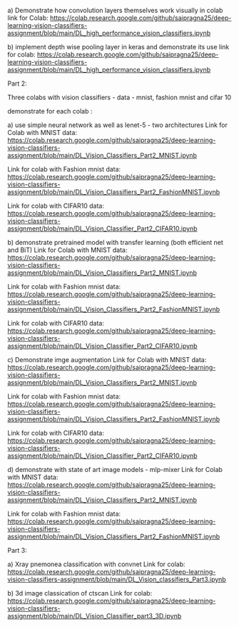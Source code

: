 a) Demonstrate how convolution layers themselves work visually in colab
link for Colab: https://colab.research.google.com/github/saipragna25/deep-learning-vision-classifiers-assignment/blob/main/DL_high_performance_vision_classifiers.ipynb

b) implement depth wise pooling layer in keras and demonstrate its use
link for colab: https://colab.research.google.com/github/saipragna25/deep-learning-vision-classifiers-assignment/blob/main/DL_high_performance_vision_classifiers.ipynb


Part 2:

Three colabs with  vision classifiers - data  - mnist, fashion mnist and cifar 10

 

demonstrate for each colab :

a) use simple neural network as well as lenet-5  - two architectures
Link for Colab with MNIST data:
https://colab.research.google.com/github/saipragna25/deep-learning-vision-classifiers-assignment/blob/main/DL_Vision_Classifiers_Part2_MNIST.ipynb

Link for  colab with Fashion mnist data:
https://colab.research.google.com/github/saipragna25/deep-learning-vision-classifiers-assignment/blob/main/DL_Vision_Classifiers_Part2_FashionMNIST.ipynb

Link for colab with CIFAR10 data:
https://colab.research.google.com/github/saipragna25/deep-learning-vision-classifiers-assignment/blob/main/DL_Vision_Classifier_Part2_CIFAR10.ipynb


 

b) demonstrate pretrained model with transfer learning  (both efficient net and BiT)
Link for Colab with MNIST data:
https://colab.research.google.com/github/saipragna25/deep-learning-vision-classifiers-assignment/blob/main/DL_Vision_Classifiers_Part2_MNIST.ipynb

Link for  colab with Fashion mnist data:
https://colab.research.google.com/github/saipragna25/deep-learning-vision-classifiers-assignment/blob/main/DL_Vision_Classifiers_Part2_FashionMNIST.ipynb

Link for colab with CIFAR10 data:
https://colab.research.google.com/github/saipragna25/deep-learning-vision-classifiers-assignment/blob/main/DL_Vision_Classifier_Part2_CIFAR10.ipynb


 


c) Demonstrate imge augmentation 
Link for Colab with MNIST data:
https://colab.research.google.com/github/saipragna25/deep-learning-vision-classifiers-assignment/blob/main/DL_Vision_Classifiers_Part2_MNIST.ipynb

Link for  colab with Fashion mnist data:
https://colab.research.google.com/github/saipragna25/deep-learning-vision-classifiers-assignment/blob/main/DL_Vision_Classifiers_Part2_FashionMNIST.ipynb

Link for colab with CIFAR10 data:
https://colab.research.google.com/github/saipragna25/deep-learning-vision-classifiers-assignment/blob/main/DL_Vision_Classifier_Part2_CIFAR10.ipynb


 


d) demonstrate with state of art image models - mlp-mixer
Link for Colab with MNIST data:
https://colab.research.google.com/github/saipragna25/deep-learning-vision-classifiers-assignment/blob/main/DL_Vision_Classifiers_Part2_MNIST.ipynb

Link for  colab with Fashion mnist data:
https://colab.research.google.com/github/saipragna25/deep-learning-vision-classifiers-assignment/blob/main/DL_Vision_Classifiers_Part2_FashionMNIST.ipynb


 


 

Part 3:

 

a) Xray pnemonea classification with convnet
Link for colab: https://colab.research.google.com/github/saipragna25/deep-learning-vision-classifiers-assignment/blob/main/DL_Vision_classifiers_Part3.ipynb

b) 3d image classication of ctscan 
Link for colab: https://colab.research.google.com/github/saipragna25/deep-learning-vision-classifiers-assignment/blob/main/DL_Vision_Classifier_part3_3D.ipynb
